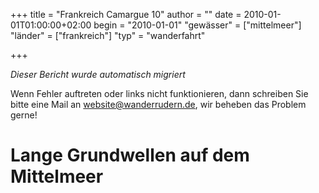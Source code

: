 +++
title = "Frankreich Camargue 10"
author = ""
date = 2010-01-01T01:00:00+02:00
begin = "2010-01-01"
"gewässer" = ["mittelmeer"]
"länder" = ["frankreich"]
"typ" = "wanderfahrt"

+++


*Dieser Bericht wurde automatisch migriert*

Wenn Fehler auftreten oder links nicht funktionieren, dann schreiben Sie bitte eine Mail an website@wanderrudern.de, wir beheben das Problem gerne!



# Lange Grundwellen auf dem Mittelmeer


